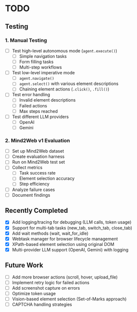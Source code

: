 # TODO

## Testing

### 1. Manual Testing
- [ ] Test high-level autonomous mode (`agent.execute()`)
  - [ ] Simple navigation tasks
  - [ ] Form filling tasks
  - [ ] Multi-step workflows
- [ ] Test low-level imperative mode
  - [ ] `agent.navigate()`
  - [ ] `agent.select()` with various element descriptions
  - [ ] Chaining element actions (`.click()`, `.fill()`)
- [ ] Test error handling
  - [ ] Invalid element descriptions
  - [ ] Failed actions
  - [ ] Max steps reached
- [ ] Test different LLM providers
  - [ ] OpenAI
  - [ ] Gemini

### 2. Mind2Web v1 Evaluation
- [ ] Set up Mind2Web dataset
- [ ] Create evaluation harness
- [ ] Run on Mind2Web test set
- [ ] Collect metrics
  - [ ] Task success rate
  - [ ] Element selection accuracy
  - [ ] Step efficiency
- [ ] Analyze failure cases
- [ ] Document findings

## Recently Completed
- [x] Add logging/tracing for debugging (LLM calls, token usage)
- [x] Support for multi-tab tasks (new_tab, switch_tab, close_tab)
- [x] Add wait methods (wait, wait_for_idle)
- [x] Webtask manager for browser lifecycle management
- [x] XPath-based element selection using original DOM
- [x] Multi-provider LLM support (OpenAI, Gemini) with logging

## Future Work
- [ ] Add more browser actions (scroll, hover, upload_file)
- [ ] Implement retry logic for failed actions
- [ ] Add screenshot capture on errors
- [ ] Optimize token usage
- [ ] Vision-based element selection (Set-of-Marks approach)
- [ ] CAPTCHA handling strategies
